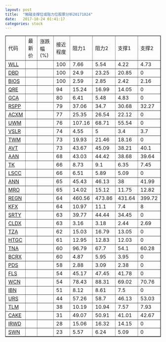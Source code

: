 ```yaml
---
layout: post
title:  "触碰支撑位或阻力位股票分析20171024"
date:   2017-10-24 01:41:17
categories: stock
---
```

<script type="text/javascript">
var stockList = []
stockList.push('gb_wll');
stockList.push('gb_dbd');
stockList.push('gb_bios');
stockList.push('gb_qre');
stockList.push('gb_gca');
stockList.push('gb_rspp');
stockList.push('gb_acxm');
stockList.push('gb_uwm');
stockList.push('gb_vslr');
stockList.push('gb_twm');
stockList.push('gb_avt');
stockList.push('gb_aan');
stockList.push('gb_tk');
stockList.push('gb_lscc');
stockList.push('gb_ann');
stockList.push('gb_mro');
stockList.push('gb_regn');
stockList.push('gb_kfx');
stockList.push('gb_srty');
stockList.push('gb_cldx');
stockList.push('gb_tza');
stockList.push('gb_htgc');
stockList.push('gb_tna');
stockList.push('gb_bcrx');
stockList.push('gb_pds');
stockList.push('gb_fls');
stockList.push('gb_wcn');
stockList.push('gb_ibn');
stockList.push('gb_urs');
stockList.push('gb_tlm');
stockList.push('gb_cake');
stockList.push('gb_irwd');
stockList.push('gb_swn');
</script>
<table border="1">
 <tr>
 <td>代码</td>
 <td>最新价</td>
 <td>涨跌幅(%)</td>
 <td>接近程度</td>
 <td>阻力1</td>
 <td>阻力2</td>
 <td>支撑1</td>
 <td>支撑2</td>
</tr>
  <tr id="wll" class="green">
  <td><a href="http://stock.finance.sina.com.cn/usstock/quotes/WLL.html" target="_blank">WLL</a></td><td></td><td></td><td>100</td><td>7.66</td><td>5.54</td><td>4.22</td><td>4.73</td></tr>
  <tr id="dbd" class="green">
  <td><a href="http://stock.finance.sina.com.cn/usstock/quotes/DBD.html" target="_blank">DBD</a></td><td></td><td></td><td>100</td><td>24.9</td><td>23.25</td><td>20.85</td><td>0</td></tr>
  <tr id="bios" class="green">
  <td><a href="http://stock.finance.sina.com.cn/usstock/quotes/BIOS.html" target="_blank">BIOS</a></td><td></td><td></td><td>100</td><td>2.59</td><td>2.85</td><td>2.42</td><td>2.16</td></tr>
  <tr id="qre" class="red">
  <td><a href="http://stock.finance.sina.com.cn/usstock/quotes/QRE.html" target="_blank">QRE</a></td><td></td><td></td><td>94</td><td>15.24</td><td>16.99</td><td>14.05</td><td>0</td></tr>
  <tr id="gca" class="green">
  <td><a href="http://stock.finance.sina.com.cn/usstock/quotes/GCA.html" target="_blank">GCA</a></td><td></td><td></td><td>80</td><td>6.41</td><td>5.48</td><td>4.83</td><td>0</td></tr>
  <tr id="rspp" class="green">
  <td><a href="http://stock.finance.sina.com.cn/usstock/quotes/RSPP.html" target="_blank">RSPP</a></td><td></td><td></td><td>79</td><td>37.06</td><td>34.7</td><td>30.68</td><td>32.27</td></tr>
  <tr id="acxm" class="red">
  <td><a href="http://stock.finance.sina.com.cn/usstock/quotes/ACXM.html" target="_blank">ACXM</a></td><td></td><td></td><td>77</td><td>25.35</td><td>26.54</td><td>22.12</td><td>0</td></tr>
  <tr id="uwm" class="red">
  <td><a href="http://stock.finance.sina.com.cn/usstock/quotes/UWM.html" target="_blank">UWM</a></td><td></td><td></td><td>76</td><td>107.16</td><td>68.71</td><td>55.54</td><td>0</td></tr>
  <tr id="vslr" class="green">
  <td><a href="http://stock.finance.sina.com.cn/usstock/quotes/VSLR.html" target="_blank">VSLR</a></td><td></td><td></td><td>74</td><td>4.55</td><td>5</td><td>3.4</td><td>3.7</td></tr>
  <tr id="twm" class="green">
  <td><a href="http://stock.finance.sina.com.cn/usstock/quotes/TWM.html" target="_blank">TWM</a></td><td></td><td></td><td>73</td><td>19.93</td><td>21.46</td><td>18.16</td><td>0</td></tr>
  <tr id="avt" class="green">
  <td><a href="http://stock.finance.sina.com.cn/usstock/quotes/AVT.html" target="_blank">AVT</a></td><td></td><td></td><td>73</td><td>43.67</td><td>45.09</td><td>38.21</td><td>40.1</td></tr>
  <tr id="aan" class="red">
  <td><a href="http://stock.finance.sina.com.cn/usstock/quotes/AAN.html" target="_blank">AAN</a></td><td></td><td></td><td>68</td><td>43.03</td><td>44.42</td><td>38.68</td><td>39.64</td></tr>
  <tr id="tk" class="red">
  <td><a href="http://stock.finance.sina.com.cn/usstock/quotes/TK.html" target="_blank">TK</a></td><td></td><td></td><td>66</td><td>8.73</td><td>9.1</td><td>6.35</td><td>7.45</td></tr>
  <tr id="lscc" class="red">
  <td><a href="http://stock.finance.sina.com.cn/usstock/quotes/LSCC.html" target="_blank">LSCC</a></td><td></td><td></td><td>66</td><td>6.51</td><td>5.89</td><td>5.09</td><td>0</td></tr>
  <tr id="ann" class="red">
  <td><a href="http://stock.finance.sina.com.cn/usstock/quotes/ANN.html" target="_blank">ANN</a></td><td></td><td></td><td>65</td><td>45.43</td><td>46.13</td><td>38</td><td>41.99</td></tr>
  <tr id="mro" class="red">
  <td><a href="http://stock.finance.sina.com.cn/usstock/quotes/MRO.html" target="_blank">MRO</a></td><td></td><td></td><td>65</td><td>14.02</td><td>15.12</td><td>11.75</td><td>12.82</td></tr>
  <tr id="regn" class="green">
  <td><a href="http://stock.finance.sina.com.cn/usstock/quotes/REGN.html" target="_blank">REGN</a></td><td></td><td></td><td>64</td><td>460.56</td><td>473.86</td><td>431.64</td><td>399.72</td></tr>
  <tr id="kfx" class="green">
  <td><a href="http://stock.finance.sina.com.cn/usstock/quotes/KFX.html" target="_blank">KFX</a></td><td></td><td></td><td>64</td><td>10.97</td><td>11.1</td><td>7.4</td><td>8</td></tr>
  <tr id="srty" class="green">
  <td><a href="http://stock.finance.sina.com.cn/usstock/quotes/SRTY.html" target="_blank">SRTY</a></td><td></td><td></td><td>63</td><td>39.77</td><td>44.44</td><td>34.45</td><td>0</td></tr>
  <tr id="cldx" class="green">
  <td><a href="http://stock.finance.sina.com.cn/usstock/quotes/CLDX.html" target="_blank">CLDX</a></td><td></td><td></td><td>63</td><td>3.16</td><td>3.18</td><td>2.44</td><td>2.69</td></tr>
  <tr id="tza" class="green">
  <td><a href="http://stock.finance.sina.com.cn/usstock/quotes/TZA.html" target="_blank">TZA</a></td><td></td><td></td><td>62</td><td>15.03</td><td>16.79</td><td>13.05</td><td>0</td></tr>
  <tr id="htgc" class="red">
  <td><a href="http://stock.finance.sina.com.cn/usstock/quotes/HTGC.html" target="_blank">HTGC</a></td><td></td><td></td><td>61</td><td>12.95</td><td>12.83</td><td>12.03</td><td>0</td></tr>
  <tr id="tna" class="red">
  <td><a href="http://stock.finance.sina.com.cn/usstock/quotes/TNA.html" target="_blank">TNA</a></td><td></td><td></td><td>60</td><td>96.79</td><td>67.7</td><td>54.1</td><td>60.28</td></tr>
  <tr id="bcrx" class="red">
  <td><a href="http://stock.finance.sina.com.cn/usstock/quotes/BCRX.html" target="_blank">BCRX</a></td><td></td><td></td><td>60</td><td>4.87</td><td>5.95</td><td>3.95</td><td>0</td></tr>
  <tr id="pds" class="green">
  <td><a href="http://stock.finance.sina.com.cn/usstock/quotes/PDS.html" target="_blank">PDS</a></td><td></td><td></td><td>58</td><td>2.88</td><td>3.09</td><td>2.38</td><td>0</td></tr>
  <tr id="fls" class="red">
  <td><a href="http://stock.finance.sina.com.cn/usstock/quotes/FLS.html" target="_blank">FLS</a></td><td></td><td></td><td>54</td><td>45.17</td><td>47.45</td><td>41.78</td><td>0</td></tr>
  <tr id="wcn" class="green">
  <td><a href="http://stock.finance.sina.com.cn/usstock/quotes/WCN.html" target="_blank">WCN</a></td><td></td><td></td><td>54</td><td>78.43</td><td>88.31</td><td>69.02</td><td>70.76</td></tr>
  <tr id="ibn" class="red">
  <td><a href="http://stock.finance.sina.com.cn/usstock/quotes/IBN.html" target="_blank">IBN</a></td><td></td><td></td><td>51</td><td>8.12</td><td>8.61</td><td>7.5</td><td>0</td></tr>
  <tr id="urs" class="green">
  <td><a href="http://stock.finance.sina.com.cn/usstock/quotes/URS.html" target="_blank">URS</a></td><td></td><td></td><td>44</td><td>57.26</td><td>58.7</td><td>46.13</td><td>53.03</td></tr>
  <tr id="tlm" class="green">
  <td><a href="http://stock.finance.sina.com.cn/usstock/quotes/TLM.html" target="_blank">TLM</a></td><td></td><td></td><td>38</td><td>10.19</td><td>10.94</td><td>7.57</td><td>7.93</td></tr>
  <tr id="cake" class="green">
  <td><a href="http://stock.finance.sina.com.cn/usstock/quotes/CAKE.html" target="_blank">CAKE</a></td><td></td><td></td><td>31</td><td>49.07</td><td>50.91</td><td>41.01</td><td>42.67</td></tr>
  <tr id="irwd" class="red">
  <td><a href="http://stock.finance.sina.com.cn/usstock/quotes/IRWD.html" target="_blank">IRWD</a></td><td></td><td></td><td>28</td><td>15.06</td><td>16.32</td><td>14.15</td><td>0</td></tr>
  <tr id="swn" class="green">
  <td><a href="http://stock.finance.sina.com.cn/usstock/quotes/SWN.html" target="_blank">SWN</a></td><td></td><td></td><td>23</td><td>5.57</td><td>6.24</td><td>5.09</td><td>0</td></tr>
</table>
